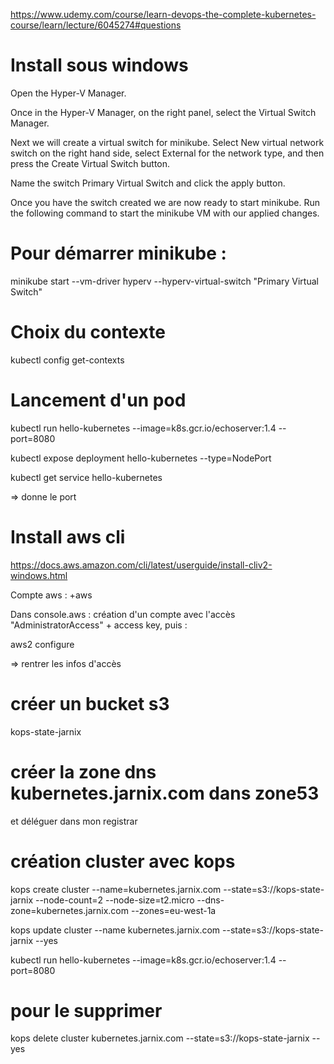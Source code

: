 https://www.udemy.com/course/learn-devops-the-complete-kubernetes-course/learn/lecture/6045274#questions

# Install sous windows

Open the Hyper-V Manager.

Once in the Hyper-V Manager, on the right panel, select the Virtual Switch Manager.

Next we will create a virtual switch for minikube. Select New virtual network switch on the right hand side, select External for the network type, and then press the Create Virtual Switch button.

Name the switch Primary Virtual Switch and click the apply button.

Once you have the switch created we are now ready to start minikube. Run the following command to start the minikube VM with our applied changes.


# Pour démarrer minikube :

minikube start --vm-driver hyperv --hyperv-virtual-switch "Primary Virtual Switch"

# Choix du contexte

kubectl config get-contexts

# Lancement d'un pod

kubectl run hello-kubernetes --image=k8s.gcr.io/echoserver:1.4 --port=8080

kubectl expose deployment hello-kubernetes --type=NodePort

kubectl get service hello-kubernetes

=> donne le port

# Install aws cli

https://docs.aws.amazon.com/cli/latest/userguide/install-cliv2-windows.html

Compte aws : +aws

Dans console.aws : création d'un compte avec l'accès "AdministratorAccess" + access key, puis :

aws2 configure

=> rentrer les infos d'accès

# créer un bucket s3

kops-state-jarnix

# créer la zone dns kubernetes.jarnix.com dans zone53

et déléguer dans mon registrar

# création cluster avec kops

kops create cluster --name=kubernetes.jarnix.com --state=s3://kops-state-jarnix --node-count=2 --node-size=t2.micro --dns-zone=kubernetes.jarnix.com --zones=eu-west-1a

kops update cluster --name kubernetes.jarnix.com --state=s3://kops-state-jarnix --yes

kubectl run hello-kubernetes --image=k8s.gcr.io/echoserver:1.4 --port=8080

# pour le supprimer

kops delete cluster kubernetes.jarnix.com --state=s3://kops-state-jarnix --yes